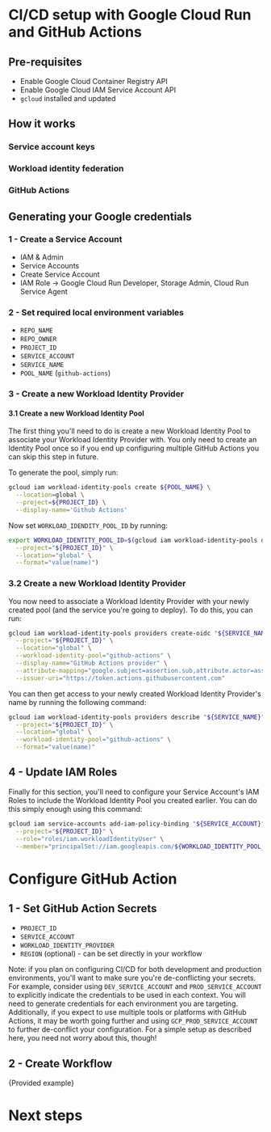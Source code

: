 # CI/CD setup with Google Cloud Run and GitHub Actions

## Pre-requisites

* Enable Google Cloud Container Registry API
* Enable Google Cloud IAM Service Account API
* `gcloud` installed and updated

## How it works

### Service account keys

### Workload identity federation

### GitHub Actions

## Generating your Google credentials

### 1 - Create a Service Account

* IAM & Admin
* Service Accounts
* Create Service Account
* IAM Role -> Google Cloud Run Developer, Storage Admin, Cloud Run Service Agent

### 2 - Set required local environment variables

* `REPO_NAME`
* `REPO_OWNER`
* `PROJECT_ID`
* `SERVICE_ACCOUNT`
* `SERVICE_NAME`
* `POOL_NAME` (`github-actions`)

### 3 - Create a new Workload Identity Provider

#### 3.1 Create a new Workload Identity Pool

The first thing you'll need to do is create a new Workload Identity Pool to associate
your Workload Identity Provider with. You only need to create an Identity Pool once so
if you end up configuring multiple GitHub Actions you can skip this step in future.

To generate the pool, simply run:

```bash
gcloud iam workload-identity-pools create ${POOL_NAME} \
  --location=global \
  --project=${PROJECT_ID} \
  --display-name='Github Actions'
```

Now set `WORKLOAD_IDENDITY_POOL_ID` by running:

```bash
export WORKLOAD_IDENTITY_POOL_ID=$(gcloud iam workload-identity-pools describe "github-actions" \
  --project="${PROJECT_ID}" \
  --location="global" \
  --format="value(name)")
```

### 3.2 Create a new Workload Identity Provider

You now need to associate a Workload Identity Provider with your newly created pool
(and the service you're going to deploy). To do this, you can run:

```bash
gcloud iam workload-identity-pools providers create-oidc "${SERVICE_NAME}" \
  --project="${PROJECT_ID}" \
  --location="global" \
  --workload-identity-pool="github-actions" \
  --display-name="GitHub Actions provider" \
  --attribute-mapping="google.subject=assertion.sub,attribute.actor=assertion.actor,attribute.repository=assertion.repository,attribute.aud=assertion.aud" \
  --issuer-uri="https://token.actions.githubusercontent.com"
```

You can then get access to your newly created Workload Identity Provider's name by
running the following command:

```bash
gcloud iam workload-identity-pools providers describe "${SERVICE_NAME}" \
  --project="${PROJECT_ID}" \
  --location="global" \
  --workload-identity-pool="github-actions" \
  --format="value(name)"
  ```

## 4 - Update IAM Roles

Finally for this section, you'll need to configure your Service Account's IAM Roles to
include the Workload Identity Pool you created earlier. You can do this simply enough
using this command:

```bash
gcloud iam service-accounts add-iam-policy-binding "${SERVICE_ACCOUNT}" \
  --project="${PROJECT_ID}" \
  --role="roles/iam.workloadIdentityUser" \
  --member="principalSet://iam.googleapis.com/${WORKLOAD_IDENTITY_POOL_ID}/attribute.repository/${REPO_ORG}/${REPO_NAME}"
```

# Configure GitHub Action

## 1 - Set GitHub Action Secrets

* `PROJECT_ID`
* `SERVICE_ACCOUNT`
* `WORKLOAD_IDENTITY_PROVIDER`
* `REGION` (optional) - can be set directly in your workflow

Note: if you plan on configuring CI/CD for both development and production environments,
you'll want to make sure you're de-conflicting your secrets. For example, consider using
`DEV_SERVICE_ACCOUNT` and `PROD_SERVICE_ACCOUNT` to explicitly indicate the credentials
to be used in each context. You will need to generate credentials for each environment
you are targeting. Additionally, if you expect to use multiple tools or platforms with
GitHub Actions, it may be worth going further and using `GCP_PROD_SERVICE_ACCOUNT` to
further de-conflict your configuration. For a simple setup as described here, you need
not worry about this, though!

## 2 - Create Workflow

{Provided example}

# Next steps
